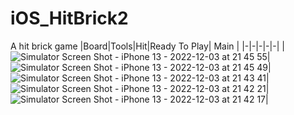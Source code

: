 # iOS_HitBrick2
A hit brick game
|Board|Tools|Hit|Ready To Play| Main |
|-|-|-|-|-|
|![Simulator Screen Shot - iPhone 13 - 2022-12-03 at 21 45 55](https://user-images.githubusercontent.com/8003217/205444003-737f8061-a1d2-46cc-9e81-84f8abdad4fc.png)|![Simulator Screen Shot - iPhone 13 - 2022-12-03 at 21 45 49](https://user-images.githubusercontent.com/8003217/205444006-73da4113-bc8a-4ef3-92f6-ce73b748c9c2.png)|![Simulator Screen Shot - iPhone 13 - 2022-12-03 at 21 43 41](https://user-images.githubusercontent.com/8003217/205444011-d197134b-36b1-4da3-97cb-1f2ceebebbba.png)|![Simulator Screen Shot - iPhone 13 - 2022-12-03 at 21 42 21](https://user-images.githubusercontent.com/8003217/205444019-5f288f40-312d-4b94-8be0-8f4a7def83a4.png)|![Simulator Screen Shot - iPhone 13 - 2022-12-03 at 21 42 17](https://user-images.githubusercontent.com/8003217/205444023-5824e69d-e479-4a83-b82a-796b04a6021e.png)|
